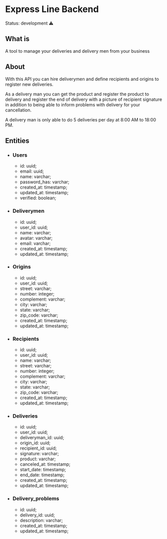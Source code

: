 # Express Line Backend

Status: development ⚠

## What is

A tool to manage your deliveries and delivery men from your business

## About

With this API you can hire deliverymen and define recipients and origins to register new deliveries.

As a delivery man you can get the product and register the product to delivery and register the end of delivery with a picture of recipient signature
in addition to being able to inform problems with delivery for your cancellation.

A delivery man is only able to do 5 deliveries per day at 8:00 AM to 18:00 PM.

## Entities
* ### Users
  * id: uuid;  
  * email: uuid;  
  * name: varchar;
  * password_has: varchar;
  * created_at: timestamp;  
  * updated_at: timestamp;  
  * verified: boolean;
  
* ### Deliverymen
  * id: uuid;  
  * user_id: uuid;
  * name: varchar;
  * avatar: varchar;  
  * email: varchar;
  * created_at: timestamp;  
  * updated_at: timestamp;  

  
* ### Origins
  * id: uuid;  
  * user_id: uuid;
  * street: varchar;
  * number: integer;  
  * complement: varchar;
  * city: varchar;
  * state: varchar;
  * zip_code: varchar;
  * created_at: timestamp;  
  * updated_at: timestamp;  
  
* ### Recipients
  * id: uuid;  
  * user_id: uuid;
  * name: varchar;
  * street: varchar;
  * number: integer;  
  * complement: varchar;
  * city: varchar;
  * state: varchar;
  * zip_code: varchar;
  * created_at: timestamp;  
  * updated_at: timestamp; 
  
* ### Deliveries
  * id: uuid;  
  * user_id: uuid;
  * deliveryman_id: uuid;
  * origin_id: uuid;  
  * recipient_id: uuid;
  * signature: varchar;
  * product: varchar;
  * canceled_at: timestamp;  
  * start_date: timestamp;  
  * end_date: timestamp;  
  * created_at: timestamp;  
  * updated_at: timestamp;  
  
* ### Delivery_problems
  * id: uuid;  
  * delivery_id: uuid;
  * description: varchar;
  * created_at: timestamp;  
  * updated_at: timestamp;  
